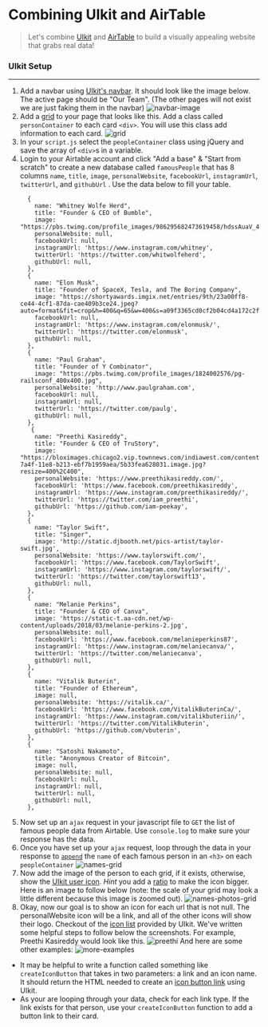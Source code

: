 # Combining UIkit and AirTable
> Let's combine [UIkit](https://getuikit.com) and [AirTable](https://airtable.com/) to build a visually appealing website that grabs real data!

### UIkit Setup
---
1. Add a navbar using [UIkit's navbar](https://getuikit.com/docs/navbar). It should look like the image below. The active page should be "Our Team". (The other pages will not exist we are just faking them in the navbar)
    ![navbar-image](images/nav-bar.png)
1. Add a [grid](https://getuikit.com/docs/grid) to your page that looks like this. Add a class called `personContainer` to each card `<div>`.  You will use this class add information to each card.
    ![grid](images/grid.png)
1. In your `script.js` select the `peopleContainer` class using jQuery and save the array of `<div>`s in a variable.
1. Login to your Airtable account and click "Add a base" & "Start from scratch" to create a new database called `famousPeople` that has 8 columns `name`, `title`, `image`, `personalWebsite`, `facebookUrl`, `instagramUrl`, `twitterUrl`, and `githubUrl` . Use the data below to fill your table.
    ```
      {
        name: "Whitney Wolfe Herd", 
        title: "Founder & CEO of Bumble", 
        image: "https://pbs.twimg.com/profile_images/986295682473619458/hdssAuaV_400x400.jpg", 
        personalWebsite: null,
        facebookUrl: null,
        instagramUrl: 'https://www.instagram.com/whitney',
        twitterUrl: 'https://twitter.com/whitwolfeherd',
        githubUrl: null,
      },
      {
        name: "Elon Musk", 
        title: "Founder of SpaceX, Tesla, and The Boring Company", 
        image: "https://shortyawards.imgix.net/entries/9th/23a00ff8-ce44-4cf1-87da-cae409b3ce24.jpeg?auto=format&fit=crop&h=400&q=65&w=400&s=a09f3365cd0cf2b04cd4a172c2ff8c9d",
        facebookUrl: null,
        instagramUrl: 'https://www.instagram.com/elonmusk/',
        twitterUrl: 'https://twitter.com/elonmusk',
        githubUrl: null,
      },
      {
        name: "Paul Graham", 
        title: "Founder of Y Combinator", 
        image: "https://pbs.twimg.com/profile_images/1824002576/pg-railsconf_400x400.jpg", 
        personalWebsite: 'http://www.paulgraham.com',
        facebookUrl: null,
        instagramUrl: null,
        twitterUrl: 'https://twitter.com/paulg',
        githubUrl: null,
      },
       {
        name: "Preethi Kasireddy", 
        title: "Founder & CEO of TruStory", 
        image: "https://bloximages.chicago2.vip.townnews.com/indiawest.com/content/tncms/assets/v3/editorial/3/fc/3fc3385c-7a4f-11e8-b213-ebf7b1959aea/5b33fea628031.image.jpg?resize=400%2C400", 
        personalWebsite: 'https://www.preethikasireddy.com/',
        facebookUrl: 'https://www.facebook.com/preethikasireddy',
        instagramUrl: 'https://www.instagram.com/preethikasireddy/',
        twitterUrl: 'https://twitter.com/iam_preethi',
        githubUrl: 'https://github.com/iam-peekay',
      },
      {
        name: "Taylor Swift", 
        title: "Singer", 
        image: 'http://static.djbooth.net/pics-artist/taylor-swift.jpg', 
        personalWebsite: 'https://www.taylorswift.com/',
        facebookUrl: 'https://www.facebook.com/TaylorSwift',
        instagramUrl: 'https://www.instagram.com/taylorswift/',
        twitterUrl: 'https://twitter.com/taylorswift13',
        githubUrl: null,
      },
      {
        name: "Melanie Perkins", 
        title: "Founder & CEO of Canva", 
        image: 'https://static-t.aa-cdn.net/wp-content/uploads/2018/03/melanie-perkins-2.jpg', 
        personalWebsite: null,
        facebookUrl: 'https://www.facebook.com/melanieperkins87',
        instagramUrl: 'https://www.instagram.com/melaniecanva/',
        twitterUrl: 'https://twitter.com/melaniecanva',
        githubUrl: null,
      },
      {
        name: "Vitalik Buterin", 
        title: "Founder of Ethereum", 
        image: null, 
        personalWebsite: 'https://vitalik.ca/',
        facebookUrl: 'https://www.facebook.com/VitalikButerinCa/',
        instagramUrl: 'https://www.instagram.com/vitalikbuteriin/',
        twitterUrl: 'https://twitter.com/VitalikButerin',
        githubUrl: 'https://github.com/vbuterin',
      },
      {
        name: "Satoshi Nakamoto", 
        title: "Anonymous Creator of Bitcoin", 
        image: null, 
        personalWebsite: null,
        facebookUrl: null,
        instagramUrl: null,
        twitterUrl: null,
        githubUrl: null,
      },
    ```
1. Now set up an `ajax` request in your javascript file to `GET` the list of famous people data from Airtable. Use `console.log` to make sure your response has the data.
1. Once you have set up your `ajax` request, loop through the data in your response to [`append`](http://api.jquery.com/append/) the `name` of each famous person in an `<h3>` on each `peopleContainer`
  ![names-grid](images/names-grid.png)
1. Now add the image of the person to each grid, if it exists, otherwise, show the [UIkit user icon](https://getuikit.com/docs/icon). *Hint* you add a [ratio](https://getuikit.com/docs/icon#ratio) to make the icon bigger. Here is an image to follow below (note: the scale of your grid may look a little different because this image is zoomed out).
  ![names-photos-grid](images/names-photos-grid.png)
1. Okay, now our goal is to show an icon for each url that is not null. The personalWebsite icon will be a link, and all of the other icons will show their logo. Checkout of the [icon list](https://getuikit.com/docs/icon) provided by UIkit. We've written some helpful steps to follow below the screenshots.
    For example, Preethi Kasireddy would look like this.
    ![preethi](images/preethi.png)
    And here are some other examples:
    ![more-examples](images/more-examples.png)
  - It may be helpful to write a function called something like `createIconButton` that takes in two parameters: a link and an icon name. It should return the HTML needed to create an [icon button link](https://getuikit.com/docs/icon#button-modifier) using UIkit.
  - As your are looping through your data, check for each link type. If the link exists for that person, use your `createIconButton` function to add a button link to their card. 








